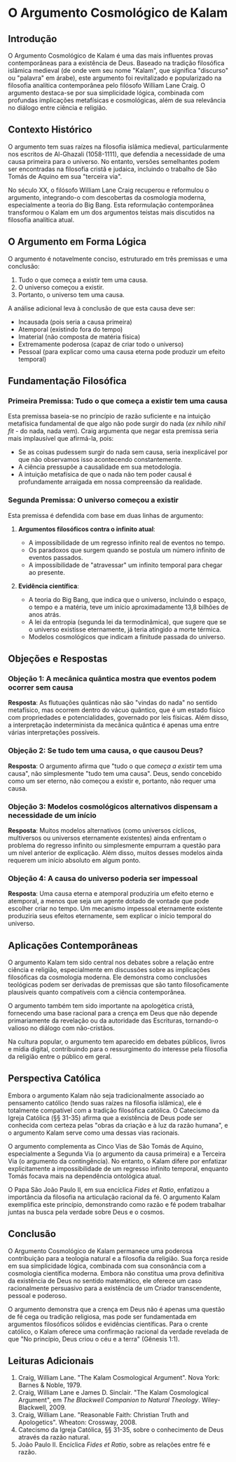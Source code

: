 # O Argumento Cosmológico de Kalam

## Introdução

O Argumento Cosmológico de Kalam é uma das mais influentes provas contemporâneas para a existência de Deus. Baseado na tradição filosófica islâmica medieval (de onde vem seu nome "Kalam", que significa "discurso" ou "palavra" em árabe), este argumento foi revitalizado e popularizado na filosofia analítica contemporânea pelo filósofo William Lane Craig. O argumento destaca-se por sua simplicidade lógica, combinada com profundas implicações metafísicas e cosmológicas, além de sua relevância no diálogo entre ciência e religião.

## Contexto Histórico

O argumento tem suas raízes na filosofia islâmica medieval, particularmente nos escritos de Al-Ghazali (1058-1111), que defendia a necessidade de uma causa primeira para o universo. No entanto, versões semelhantes podem ser encontradas na filosofia cristã e judaica, incluindo o trabalho de São Tomás de Aquino em sua "terceira via".

No século XX, o filósofo William Lane Craig recuperou e reformulou o argumento, integrando-o com descobertas da cosmologia moderna, especialmente a teoria do Big Bang. Esta reformulação contemporânea transformou o Kalam em um dos argumentos teístas mais discutidos na filosofia analítica atual.

## O Argumento em Forma Lógica

O argumento é notavelmente conciso, estruturado em três premissas e uma conclusão:

1. Tudo o que começa a existir tem uma causa.
2. O universo começou a existir.
3. Portanto, o universo tem uma causa.

A análise adicional leva à conclusão de que esta causa deve ser:

- Incausada (pois seria a causa primeira)
- Atemporal (existindo fora do tempo)
- Imaterial (não composta de matéria física)
- Extremamente poderosa (capaz de criar todo o universo)
- Pessoal (para explicar como uma causa eterna pode produzir um efeito temporal)

## Fundamentação Filosófica

### Primeira Premissa: Tudo o que começa a existir tem uma causa

Esta premissa baseia-se no princípio de razão suficiente e na intuição metafísica fundamental de que algo não pode surgir do nada (_ex nihilo nihil fit_ - do nada, nada vem). Craig argumenta que negar esta premissa seria mais implausível que afirmá-la, pois:

- Se as coisas pudessem surgir do nada sem causa, seria inexplicável por que não observamos isso acontecendo constantemente.
- A ciência pressupõe a causalidade em sua metodologia.
- A intuição metafísica de que o nada não tem poder causal é profundamente arraigada em nossa compreensão da realidade.

### Segunda Premissa: O universo começou a existir

Esta premissa é defendida com base em duas linhas de argumento:

1. **Argumentos filosóficos contra o infinito atual**:

   - A impossibilidade de um regresso infinito real de eventos no tempo.
   - Os paradoxos que surgem quando se postula um número infinito de eventos passados.
   - A impossibilidade de "atravessar" um infinito temporal para chegar ao presente.

2. **Evidência científica**:
   - A teoria do Big Bang, que indica que o universo, incluindo o espaço, o tempo e a matéria, teve um início aproximadamente 13,8 bilhões de anos atrás.
   - A lei da entropia (segunda lei da termodinâmica), que sugere que se o universo existisse eternamente, já teria atingido a morte térmica.
   - Modelos cosmológicos que indicam a finitude passada do universo.

## Objeções e Respostas

### Objeção 1: A mecânica quântica mostra que eventos podem ocorrer sem causa

**Resposta**: As flutuações quânticas não são "vindas do nada" no sentido metafísico, mas ocorrem dentro do vácuo quântico, que é um estado físico com propriedades e potencialidades, governado por leis físicas. Além disso, a interpretação indeterminista da mecânica quântica é apenas uma entre várias interpretações possíveis.

### Objeção 2: Se tudo tem uma causa, o que causou Deus?

**Resposta**: O argumento afirma que "tudo o que _começa a existir_ tem uma causa", não simplesmente "tudo tem uma causa". Deus, sendo concebido como um ser eterno, não começou a existir e, portanto, não requer uma causa.

### Objeção 3: Modelos cosmológicos alternativos dispensam a necessidade de um início

**Resposta**: Muitos modelos alternativos (como universos cíclicos, multiversos ou universos eternamente existentes) ainda enfrentam o problema do regresso infinito ou simplesmente empurram a questão para um nível anterior de explicação. Além disso, muitos desses modelos ainda requerem um início absoluto em algum ponto.

### Objeção 4: A causa do universo poderia ser impessoal

**Resposta**: Uma causa eterna e atemporal produziria um efeito eterno e atemporal, a menos que seja um agente dotado de vontade que pode escolher criar no tempo. Um mecanismo impessoal eternamente existente produziria seus efeitos eternamente, sem explicar o início temporal do universo.

## Aplicações Contemporâneas

O argumento Kalam tem sido central nos debates sobre a relação entre ciência e religião, especialmente em discussões sobre as implicações filosóficas da cosmologia moderna. Ele demonstra como conclusões teológicas podem ser derivadas de premissas que são tanto filosoficamente plausíveis quanto compatíveis com a ciência contemporânea.

O argumento também tem sido importante na apologética cristã, fornecendo uma base racional para a crença em Deus que não depende primariamente da revelação ou da autoridade das Escrituras, tornando-o valioso no diálogo com não-cristãos.

Na cultura popular, o argumento tem aparecido em debates públicos, livros e mídia digital, contribuindo para o ressurgimento do interesse pela filosofia da religião entre o público em geral.

## Perspectiva Católica

Embora o argumento Kalam não seja tradicionalmente associado ao pensamento católico (tendo suas raízes na filosofia islâmica), ele é totalmente compatível com a tradição filosófica católica. O Catecismo da Igreja Católica (§§ 31-35) afirma que a existência de Deus pode ser conhecida com certeza pelas "obras da criação e à luz da razão humana", e o argumento Kalam serve como uma dessas vias racionais.

O argumento complementa as Cinco Vias de São Tomás de Aquino, especialmente a Segunda Via (o argumento da causa primeira) e a Terceira Via (o argumento da contingência). No entanto, o Kalam difere por enfatizar explicitamente a impossibilidade de um regresso infinito temporal, enquanto Tomás focava mais na dependência ontológica atual.

O Papa São João Paulo II, em sua encíclica _Fides et Ratio_, enfatizou a importância da filosofia na articulação racional da fé. O argumento Kalam exemplifica este princípio, demonstrando como razão e fé podem trabalhar juntas na busca pela verdade sobre Deus e o cosmos.

## Conclusão

O Argumento Cosmológico de Kalam permanece uma poderosa contribuição para a teologia natural e a filosofia da religião. Sua força reside em sua simplicidade lógica, combinada com sua consonância com a cosmologia científica moderna. Embora não constitua uma prova definitiva da existência de Deus no sentido matemático, ele oferece um caso racionalmente persuasivo para a existência de um Criador transcendente, pessoal e poderoso.

O argumento demonstra que a crença em Deus não é apenas uma questão de fé cega ou tradição religiosa, mas pode ser fundamentada em argumentos filosóficos sólidos e evidências científicas. Para o crente católico, o Kalam oferece uma confirmação racional da verdade revelada de que "No princípio, Deus criou o céu e a terra" (Gênesis 1:1).

## Leituras Adicionais

1. Craig, William Lane. "The Kalam Cosmological Argument". Nova York: Barnes & Noble, 1979.
2. Craig, William Lane e James D. Sinclair. "The Kalam Cosmological Argument", em _The Blackwell Companion to Natural Theology_. Wiley-Blackwell, 2009.
3. Craig, William Lane. "Reasonable Faith: Christian Truth and Apologetics". Wheaton: Crossway, 2008.
4. Catecismo da Igreja Católica, §§ 31-35, sobre o conhecimento de Deus através da razão natural.
5. João Paulo II. Encíclica _Fides et Ratio_, sobre as relações entre fé e razão.

